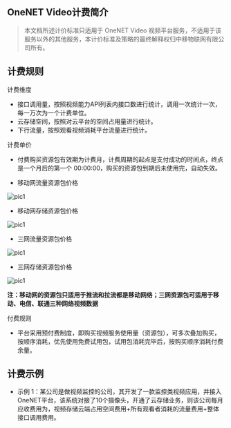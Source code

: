 
## OneNET Video计费简介

> 本文档所述计价标准只适用于 OneNET Video 视频平台服务，不适用于该服务以外的其他服务，本计价标准及策略的最终解释权归中移物联网有限公司所有。

## 计费规则

计费维度

- 接口调用量，按照视频能力API列表内接口数进行统计，调用一次统计一次，每一万次为一个计费单位。
- 云存储空间，按照对云平台的空间占用量进行统计。
- 下行流量，按照观看视频消耗平台流量进行统计。

计费单价

- 付费购买资源包有效期为计费月，计费周期的起点是支付成功的时间点，终点是一个月后的第一个 00:00:00，购买的资源包到期后未使用完，自动失效。

- 移动网流量资源包价格

![pic1](/images/vedio-image/移动网流量.png)

- 移动网存储资源包价格


![pic1](/images/vedio-image/移动网云存储.png)

- 三网流量资源包价格

![pic1](/images/vedio-image/三网流量.png)


- 三网存储资源包价格

![pic1](/images/vedio-image/三网云存储.png)


<b>注：移动网的资源包只适用于推流和拉流都是移动网络；三网资源包可适用于移动、电信、联通三种网络视频数据</b>

付费规则

- 平台采用预付费制度，即购买视频服务使用量（资源包），可多次叠加购买，按顺序消耗，优先使用免费试用包，试用包消耗完毕后，按购买顺序消耗付费余量。


## 计费示例

- 示例 1：某公司是做视频监控的公司，其开发了一款监控类视频应用，并接入OneNET平台，该系统对接了10个摄像头，开通了云存储业务，则该公司每月应收费用为，视频存储云端占用空间费用+所有观看者消耗的流量费用+整体接口调用费用。


